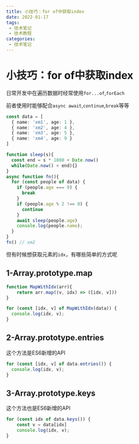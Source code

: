```yaml
---
title: 小技巧：for of中获取index
date: 2022-01-17
tags:
 - 技术笔记
 - 技术教程
categories:
 - 技术笔记
---
```

# 小技巧：for of中获取index

日常开发中在遍历数据时经常使用`for...of`,`forEach`

前者使用时能够配合`async await`,`continue`,`break`等等

```ts
const data = [
  { name: 'xm1', age: 1 },
  { name: 'xm2', age: 4 },
  { name: 'xm3', age: 5 },
  { name: 'xm4', age: 9 }
]

function sleep(s){
  const end = s * 1000 + Date.now()
  while(Date.now() < end){}
}
async function fn(){
  for (const people of data) {
    if (people.age === 9) {
      break
    }
    if (people.age % 2 !== 0) {
      continue
    }
    await sleep(people.age)
    console.log(people.name);
  }
} 
fn() // xm2
```

但有时候想获取元素的`idx`，有哪些简单的方式呢

## 1-Array.prototype.map
```ts
function MapWithIdx(arr){
    return arr.map((v, idx) => ([idx, v]))
}

for (const [idx, v] of MapWithIdx(data)) {
  console.log(idx, v);
}
```

## 2-Array.prototype.entries
这个方法是ES6新增的API
```ts
for (const [idx, v] of data.entries()) {
  console.log(idx, v);
}
```

## 3-Array.prototype.keys
这个方法也是ES6新增的API
```ts
for (const idx of data.keys()) {
    const v = data[idx]
    console.log(idx, v);
}
```

<comment/>
<tongji/>